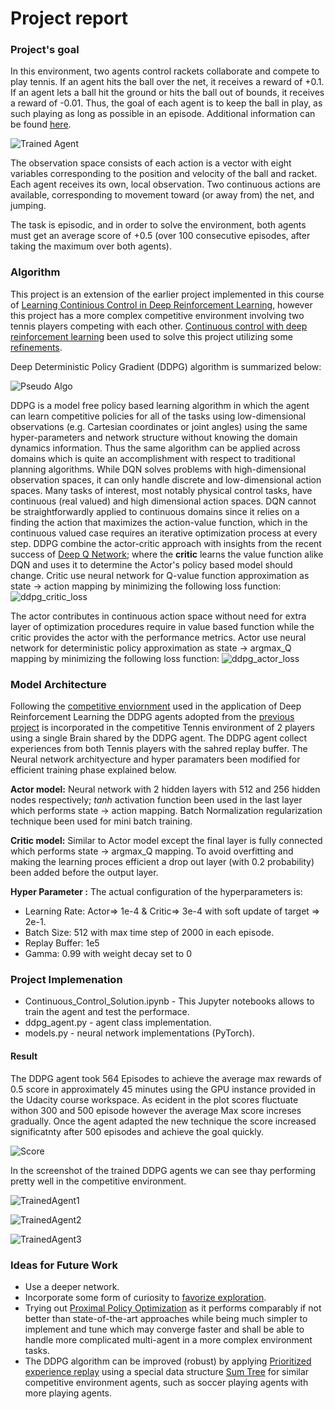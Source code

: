 [//]: # (Image References)

[image1]: https://github.com/sayandev/deep-reinforcement-learning/blob/master/p3_collab-compet/tennis.gif "Trained Agent"
[image2]: https://github.com/sayandev/deep-reinforcement-learning/blob/master/p3_collab-compet/score.png "Score"
[image3]: https://github.com/sayandev/deep-reinforcement-learning/blob/master/p3_collab-compet/ddpg_pseudo_algo.png "Pseudo Algo"
[image4]: https://github.com/sayandev/deep-reinforcement-learning/blob/master/p3_collab-compet/ddpg_critic_loss.png "ddpg_critic_loss"
[image5]: https://github.com/sayandev/deep-reinforcement-learning/blob/master/p3_collab-compet/ddpg_actor_loss.png "ddpg_actor_loss"
[image6]: https://github.com/sayandev/deep-reinforcement-learning/blob/master/p3_collab-compet/TrainedAgent1.png "TrainedAgentUnityScreenshot1"
[image7]: https://github.com/sayandev/deep-reinforcement-learning/blob/master/p3_collab-compet/TrainedAgent2.png "TrainedAgentUnityScreenshot2"
[image8]: https://github.com/sayandev/deep-reinforcement-learning/blob/master/p3_collab-compet/TrainedAgent3.png "TrainedAgentUnityScreenshot3"

# Project report

### Project's goal
In this environment, two agents control rackets collaborate and compete to play tennis. If an agent hits the ball over the net, it receives a reward of +0.1. If an agent lets a ball hit the ground or hits the ball out of bounds, it receives a reward of -0.01. Thus, the goal of each agent is to keep the ball in play, as such playing as long as possible in an episode. Additional information can be found [here](https://github.com/Unity-Technologies/ml-agents/blob/master/docs/Learning-Environment-Examples.md#tennis).

![Trained Agent][image1]

The observation space consists of each action is a vector with eight variables corresponding to the position and velocity of the ball and racket. Each agent receives its own, local observation. Two continuous actions are available, corresponding to movement toward (or away from) the net, and jumping.

The task is episodic, and in order to solve the environment, both agents must get an average score of +0.5 (over 100 consecutive episodes, after taking the maximum over both agents).


### Algorithm

This project is an extension of the earlier project implemented in this course of [Learning Continious Control in Deep Reinforcement Learning](https://github.com/sayandev/deep-reinforcement-learning/blob/master/p2_continuous-control/Report.md), however this project has a more complex competitive environment involving two tennis players competing with each other. [Continuous control with deep reinforcement learning](https://arxiv.org/abs/1509.02971) been used to solve this project utilizing  some [refinements](https://blogs.unity3d.com/2018/09/11/ml-agents-toolkit-v0-5-new-resources-for-ai-researchers-available-now/). 


Deep Deterministic Policy Gradient (DDPG) algorithm is summarized below: 

![Pseudo Algo][image3]

DDPG is a model free policy based learning algorithm in which the agent can learn competitive policies for all of the tasks using low-dimensional observations (e.g. Cartesian coordinates or joint angles) using the same hyper-parameters and network structure without knowing the domain dynamics information. Thus the same algorithm can be applied across domains which is quite an accomplishment with respect to traditional planning algorithms. While DQN solves problems with high-dimensional observation spaces, it can only handle discrete and low-dimensional action spaces. Many tasks of interest, most notably physical control tasks, have continuous (real valued) and high dimensional action spaces. DQN cannot be straightforwardly applied to continuous domains since it relies on a finding the action that maximizes the action-value function, which in the continuous valued case requires an iterative optimization process at every step. DDPG combine the actor-critic approach with insights from the recent success of [Deep Q Network](https://www.cs.toronto.edu/~vmnih/docs/dqn.pdf); where the **critic** learns the value function alike DQN and uses it to determine the Actor's policy based model should change. Critic use neural network for Q-value function approximation as state -> action mapping by minimizing the following loss function:
![ddpg_critic_loss][image4]

The actor contributes in continuous action space without need for extra layer of optimization procedures require in value based function while the critic provides the actor with the performance metrics. Actor use neural network for deterministic policy approximation as state -> argmax_Q mapping by minimizing the following loss function:
![ddpg_actor_loss][image5]


### Model Architecture

Following the [competitive enviornment](https://deepmind.com/blog/alphago-zero-learning-scratch/) used in the application of Deep Reinforcement Learning the DDPG agents adopted from the [previous project](https://github.com/sayandev/deep-reinforcement-learning/blob/master/p2_continuous-control/Report.md) is incorporated in the competitive Tennis environment of 2 players using a single Brain shared by the DDPG agent. The DDPG agent collect experiences from both Tennis players with the sahred replay buffer. The Neural network archityecture and hyper paramaters been modified for efficient training phase explained below. 

**Actor model:** Neural network with 2 hidden layers with 512 and 256 hidden nodes respectively; _tanh_ activation function been used in the last layer which performs state -> action mapping. Batch Normalization regularization technique been used for mini batch training.

**Critic model:** Similar to Actor model except the final layer is fully connected which performs state -> argmax_Q  mapping. To avoid overfitting and making the learning proces efficient a drop out layer (with 0.2 probability) been added before the output layer.

**Hyper Parameter :** The actual configuration of the hyperparameters is:

- Learning Rate: Actor=> 1e-4 & Critic=> 3e-4 with soft update of target => 2e-1.
- Batch Size: 512 with max time step of 2000 in each episode.
- Replay Buffer: 1e5
- Gamma: 0.99 with weight decay set to 0

### Project Implemenation

- Continuous_Control_Solution.ipynb - This Jupyter notebooks allows to train the agent and test the performace.
- ddpg_agent.py - agent class implementation.
- models.py - neural network implementations (PyTorch).

#### Result

The DDPG agent took 564 Episodes to achieve the average max rewards of 0.5 score in approximately 45 minutes using the GPU instance provided in the Udacity course workspace. As ecident in the plot scores fluctuate withon 300 and 500 episode however the average Max score increses gradually. Once the agent adapted the new technique the score increased significatnty after 500 episodes and achieve the goal quickly.

![Score][image2]

In the screenshot of the trained DDPG agents we can see thay performing pretty well in the competitive environment.

![TrainedAgent1][image6] 

![TrainedAgent2][image7] 

![TrainedAgent3][image8] 


### Ideas for Future Work

- Use a deeper network.
- Incorporate some form of curiosity to [favorize exploration](https://arxiv.org/abs/1808.04355).
- Trying out [Proximal Policy Optimization](https://arxiv.org/abs/1707.06347) as it performs comparably if not better than state-of-the-art approaches while being much simpler to implement and tune which may converge faster and shall be able to handle more complicated multi-agent in a more complex environment tasks.
- The DDPG algorithm can be improved (robust) by applying [Prioritized experience replay](https://ieeexplore.ieee.org/document/8122622) using a special data structure [Sum Tree](https://github.com/rlcode/per) for similar competitive environment agents, such as soccer playing agents with more playing agents.
